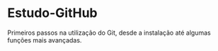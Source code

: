 # Estudo-GitHub
Primeiros passos na utilização do Git, desde a instalação até algumas funções mais avançadas.
